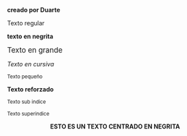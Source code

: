<html>
  <head>
    <title> Tipos de texto </title>
  </head>
  <body>
    <p aling="center"><b> creado por Duarte </b></p>
    <p> Texto regular </p>
    <p><b> texto en negrita</b></p>
    <p><big> Texto en grande</p></big>
  <p><i> Texto en cursiva</i></p>
  <p><small> Texto pequeño </small></p>
  <p><strong> Texto reforzado </strong></p>
  <p><sub> Texto sub indice </sub></p>
  <p><sup> Texto superindice </sup></p>
  <p align="center"><b> ESTO ES UN TEXTO CENTRADO EN NEGRITA </b></p>
